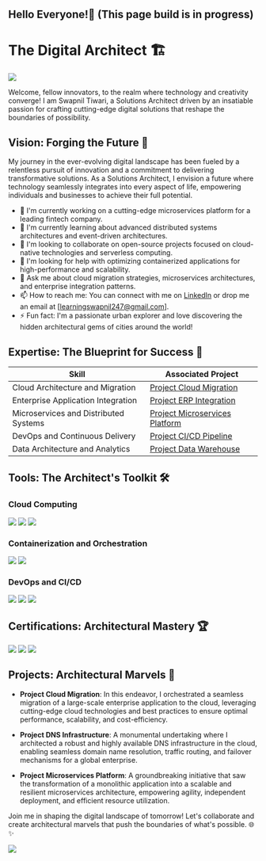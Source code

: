 ## Hello Everyone!👋 (This page build is in progress)
# The Digital Architect 🏗️

<a href="https://www.linkedin.com/in/swapniltiwaridelhi"><img src="https://img.shields.io/badge/-LinkedIn-0072b1?&style=for-the-badge&logo=linkedin&logoColor=white" /></a>

Welcome, fellow innovators, to the realm where technology and creativity converge! I am Swapnil Tiwari, a Solutions Architect driven by an insatiable passion for crafting cutting-edge digital solutions that reshape the boundaries of possibility.

## Vision: Forging the Future 🔮

My journey in the ever-evolving digital landscape has been fueled by a relentless pursuit of innovation and a commitment to delivering transformative solutions. As a Solutions Architect, I envision a future where technology seamlessly integrates into every aspect of life, empowering individuals and businesses to achieve their full potential.

- 🔭 I'm currently working on a cutting-edge microservices platform for a leading fintech company.
- 🌱 I'm currently learning about advanced distributed systems architectures and event-driven architectures.
- 👯 I'm looking to collaborate on open-source projects focused on cloud-native technologies and serverless computing.
- 🤔 I'm looking for help with optimizing containerized applications for high-performance and scalability.
- 💬 Ask me about cloud migration strategies, microservices architectures, and enterprise integration patterns.
- 📫 How to reach me: You can connect with me on <a href="https://www.linkedin.com/in/swapniltiwaridelhi">LinkedIn</a> or drop me an email at [learningswapnil247@gmail.com].
- ⚡ Fun fact: I'm a passionate urban explorer and love discovering the hidden architectural gems of cities around the world!

## Expertise: The Blueprint for Success 📐

| Skill                                         | Associated Project         |
|-----------------------------------------------|----------------------------|
| Cloud Architecture and Migration              | <a href="https://google.com">Project Cloud Migration</a>|
| Enterprise Application Integration             | <a href="https://google.com">Project ERP Integration</a>|
| Microservices and Distributed Systems         | <a href="https://google.com">Project Microservices Platform</a>|
| DevOps and Continuous Delivery                | <a href="https://google.com">Project CI/CD Pipeline</a>|
| Data Architecture and Analytics               | <a href="https://google.com">Project Data Warehouse</a>|

## Tools: The Architect's Toolkit 🛠️

### Cloud Computing
<div>
    <img src="https://img.shields.io/badge/-AWS-FF9900?&style=for-the-badge&logo=Amazon AWS&logoColor=white" />
    <img src="https://img.shields.io/badge/-Azure-0078D4?&style=for-the-badge&logo=Microsoft Azure&logoColor=white" />
    <img src="https://img.shields.io/badge/-Google_Cloud-4285F4?&style=for-the-badge&logo=Google Cloud&logoColor=white" />
</div>

### Containerization and Orchestration
<div>
    <img src="https://img.shields.io/badge/-Docker-2496ED?style=for-the-badge&logo=Docker&logoColor=white&label=" />
    <img src="https://img.shields.io/badge/-Kubernetes-326CE5?style=for-the-badge&logo=Kubernetes&logoColor=white&label=" />
</div>

### DevOps and CI/CD
<div>
    <img src="https://img.shields.io/badge/-Jenkins-D24939?&style=for-the-badge&logo=Jenkins&logoColor=white" />
    <img src="https://img.shields.io/badge/-GitLab-FC6D26?&style=for-the-badge&logo=GitLab&logoColor=white" />
    <img src="https://img.shields.io/badge/-Terraform-7B42BC?&style=for-the-badge&logo=Terraform&logoColor=white" />
</div>

## Certifications: Architectural Mastery 🏆

<div>
<img src="https://img.shields.io/badge/-AWS_Certified_Solutions_Architect-FF9900?&style=for-the-badge&logo=Amazon AWS&logoColor=white" />
<img src="https://img.shields.io/badge/-Azure_Solutions_Architect-0078D4?&style=for-the-badge&logo=Microsoft Azure&logoColor=white" />
<img src="https://img.shields.io/badge/-Google_Cloud_Professional_Architect-4285F4?&style=for-the-badge&logo=Google Cloud&logoColor=white" />
</div>

## Projects: Architectural Marvels 🏡

- **Project Cloud Migration**: In this endeavor, I orchestrated a seamless migration of a large-scale enterprise application to the cloud, leveraging cutting-edge cloud technologies and best practices to ensure optimal performance, scalability, and cost-efficiency.

- **Project DNS Infrastructure**: A monumental undertaking where I architected a robust and highly available DNS infrastructure in the cloud, enabling seamless domain name resolution, traffic routing, and failover mechanisms for a global enterprise.

- **Project Microservices Platform**: A groundbreaking initiative that saw the transformation of a monolithic application into a scalable and resilient microservices architecture, empowering agility, independent deployment, and efficient resource utilization.

Join me in shaping the digital landscape of tomorrow! Let's collaborate and create architectural marvels that push the boundaries of what's possible. 🌐✨

<a href="https://www.linkedin.com/in/swapniltiwaridelhi/"><img src="https://img.shields.io/badge/-Let's_Connect-0072b1?&style=for-the-badge&logo=linkedin&logoColor=white" /></a>
<!--
Here are some ideas to get you started:

- 🔭 I’m currently working on ...
- 🌱 I’m currently learning ...
- 👯 I’m looking to collaborate on ...
- 🤔 I’m looking for help with ...
- 💬 Ask me about ...
- 📫 How to reach me: ...
- 😄 Pronouns: ...
- ⚡ Fun fact: ...
-->
